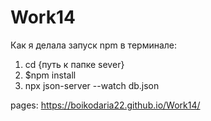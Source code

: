 # Work14

Как я делала запуск npm в терминале:

1. cd {путь к папке sever}
2. $npm install
3. npx json-server --watch db.json


pages: https://boikodaria22.github.io/Work14/
